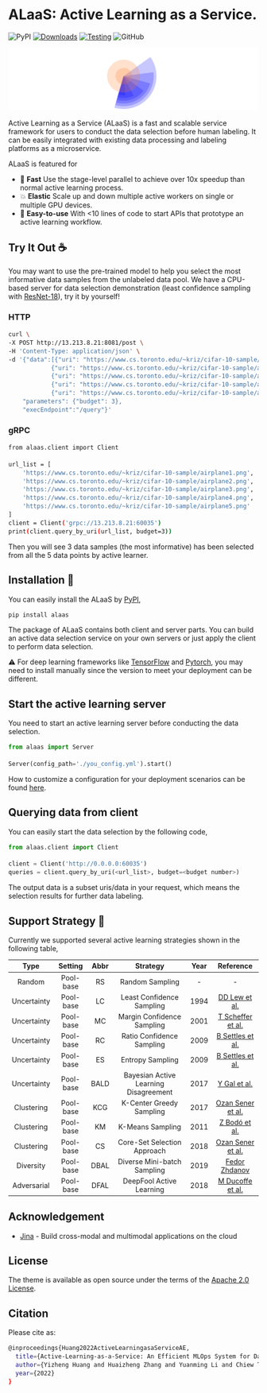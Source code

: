 # ALaaS: Active Learning as a Service.

![PyPI](https://img.shields.io/pypi/v/alaas?color=green) [![Downloads](https://pepy.tech/badge/alaas)](https://pepy.tech/project/alaas) [![Testing](https://github.com/MLSysOps/alaas/actions/workflows/main.yml/badge.svg?branch=main)](https://github.com/MLSysOps/alaas/actions/workflows/main.yml) ![GitHub](https://img.shields.io/github/license/MLSysOps/alaas)

![](./docs/images/logo.svg)

Active Learning as a Service (ALaaS) is a fast and scalable service framework for users to conduct the data selection
before human labeling. It can be easily integrated with existing data processing and labeling platforms as a
microservice.

ALaaS is featured for

- :rocket: **Fast** Use the stage-level parallel to achieve over 10x speedup than normal active learning process.
- :collision:    **Elastic** Scale up and down multiple active workers on single or multiple GPU devices.
- :hatching_chick: **Easy-to-use** With <10 lines of code to start APIs that prototype an active learning workflow.

## Try It Out :coffee:

You may want to use the pre-trained model to help you select the most informative data
samples from the unlabeled data pool. We have a CPU-based server for data selection demonstration (least confidence sampling with [ResNet-18](https://pytorch.org/vision/main/models/generated/torchvision.models.resnet18.html)), try it by yourself!

### HTTP

```bash
curl \
-X POST http://13.213.8.21:8081/post \
-H 'Content-Type: application/json' \
-d '{"data":[{"uri": "https://www.cs.toronto.edu/~kriz/cifar-10-sample/airplane1.png"},
            {"uri": "https://www.cs.toronto.edu/~kriz/cifar-10-sample/airplane2.png"},
            {"uri": "https://www.cs.toronto.edu/~kriz/cifar-10-sample/airplane3.png"},
            {"uri": "https://www.cs.toronto.edu/~kriz/cifar-10-sample/airplane4.png"},
            {"uri": "https://www.cs.toronto.edu/~kriz/cifar-10-sample/airplane5.png"}], 
    "parameters": {"budget": 3},
    "execEndpoint":"/query"}'
```

### gRPC

```bash
from alaas.client import Client

url_list = [
    'https://www.cs.toronto.edu/~kriz/cifar-10-sample/airplane1.png',
    'https://www.cs.toronto.edu/~kriz/cifar-10-sample/airplane2.png',
    'https://www.cs.toronto.edu/~kriz/cifar-10-sample/airplane3.png',
    'https://www.cs.toronto.edu/~kriz/cifar-10-sample/airplane4.png',
    'https://www.cs.toronto.edu/~kriz/cifar-10-sample/airplane5.png'
]
client = Client('grpc://13.213.8.21:60035')
print(client.query_by_uri(url_list, budget=3))
```

Then you will see 3 data samples (the most informative) has been selected from all the 5 data points by active learner. 

## Installation :construction:

You can easily install the ALaaS by [PyPI](https://pypi.org/project/alaas/),

```bash
pip install alaas
```

The package of ALaaS contains both client and server parts. You can build an active data selection service on your own
servers or just apply the client to perform data selection.

:warning: For deep learning frameworks like [TensorFlow](https://www.tensorflow.org/) and [Pytorch](https://pytorch.org/), you may need to install manually since the version to meet your deployment can be different.

## Start the active learning server

You need to start an active learning server before conducting the data selection.

```python
from alaas import Server

Server(config_path='./you_config.yml').start()
```

How to customize a configuration for your deployment scenarios can be found [here](./docs/configuration.md).

## Querying data from client
You can easily start the data selection by the following code,

```python 
from alaas.client import Client

client = Client('http://0.0.0.0:60035')
queries = client.query_by_uri(<url_list>, budget=<budget number>)
```

The output data is a subset uris/data in your request, which means the selection results for further data labeling.

## Support Strategy :art:

Currently we supported several active learning strategies shown in the following table,

|Type|Setting|Abbr|Strategy|Year|Reference|
|:--:|:--:|:--:|:--:|:--:|:--:|
|Random|Pool-base|RS|Random Sampling|-|-|
|Uncertainty|Pool-base|LC|Least Confidence Sampling|1994|[DD Lew et al.](https://arxiv.org/pdf/cmp-lg/9407020)|
|Uncertainty|Pool-base|MC|Margin Confidence Sampling|2001|[T Scheffer et al.](https://link.springer.com/chapter/10.1007/3-540-44816-0_31)|
|Uncertainty|Pool-base|RC|Ratio Confidence Sampling|2009|[B Settles et al.](https://research.cs.wisc.edu/techreports/2009/TR1648.pdf)|
|Uncertainty|Pool-base|ES|Entropy Sampling|2009|[B Settles et al.](https://research.cs.wisc.edu/techreports/2009/TR1648.pdf)|
|Uncertainty|Pool-base|BALD|Bayesian Active Learning Disagreement|2017|[Y Gal et al.](https://arxiv.org/abs/1703.02910)|
|Clustering|Pool-base|KCG|K-Center Greedy Sampling|2017|[Ozan Sener et al.](https://www.semanticscholar.org/paper/A-Geometric-Approach-to-Active-Learning-for-Neural-Sener-Savarese/82fb7661d892a7412726de6ead14269139d0310c)|
|Clustering|Pool-base|KM|K-Means Sampling|2011|[Z Bodó et al.](http://proceedings.mlr.press/v16/bodo11a/bodo11a.pdf)|
|Clustering|Pool-base|CS|Core-Set Selection Approach|2018|[Ozan Sener et al.](https://arxiv.org/abs/1708.00489?context=cs)|
|Diversity|Pool-base|DBAL|Diverse Mini-batch Sampling|2019|[Fedor Zhdanov](https://arxiv.org/abs/1901.05954)|
|Adversarial|Pool-base|DFAL|DeepFool Active Learning|2018|[M Ducoffe et al.](https://arxiv.org/abs/1802.09841)|


## Acknowledgement

- [Jina](https://github.com/jina-ai/jina) - Build cross-modal and multimodal applications on the cloud


## License

The theme is available as open source under the terms of the [Apache 2.0 License](./LICENSE).

## Citation

Please cite as:

```bash
@inproceedings{Huang2022ActiveLearningasaServiceAE,
  title={Active-Learning-as-a-Service: An Efficient MLOps System for Data-Centric AI},
  author={Yizheng Huang and Huaizheng Zhang and Yuanming Li and Chiew Tong Lau and Yang You},
  year={2022}
}
```
